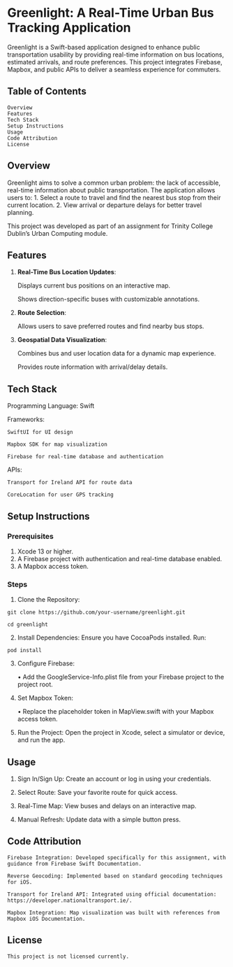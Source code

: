 # Greenlight: A Real-Time Urban Bus Tracking Application

Greenlight is a Swift-based application designed to enhance public transportation usability by providing real-time information on bus locations, estimated arrivals, and route preferences. This project integrates Firebase, Mapbox, and public APIs to deliver a seamless experience for commuters.

## Table of Contents
```
Overview
Features
Tech Stack
Setup Instructions
Usage
Code Attribution
License
```
## Overview

Greenlight aims to solve a common urban problem: the lack of accessible, real-time information about public transportation. The application allows users to:
	1.	Select a route to travel and find the nearest bus stop from their current location.
	2.	View arrival or departure delays for better travel planning.

This project was developed as part of an assignment for Trinity College Dublin’s Urban Computing module.

## Features

1. **Real-Time Bus Location Updates**:

     Displays current bus positions on an interactive map.
   
     Shows direction-specific buses with customizable annotations.

3. **Route Selection**:
   
    Allows users to save preferred routes and find nearby bus stops.

5. **Geospatial Data Visualization**:
   
    Combines bus and user location data for a dynamic map experience.
   
	  Provides route information with arrival/delay details.

## Tech Stack

Programming Language: Swift

Frameworks:
```
SwiftUI for UI design
 
Mapbox SDK for map visualization
 
Firebase for real-time database and authentication
```
APIs:
```
Transport for Ireland API for route data

CoreLocation for user GPS tracking
```

## Setup Instructions

### Prerequisites

1. Xcode 13 or higher.
2. A Firebase project with authentication and real-time database enabled.
3. A Mapbox access token.

### Steps

1.	Clone the Repository:
```
git clone https://github.com/your-username/greenlight.git

cd greenlight
```

2.	Install Dependencies: Ensure you have CocoaPods installed. Run:
```
pod install
```

3.	Configure Firebase:

	•	Add the GoogleService-Info.plist file from your Firebase project to the project root.

6.	Set Mapbox Token:
   
	•	Replace the placeholder token in MapView.swift with your Mapbox access token.

8.	Run the Project:
Open the project in Xcode, select a simulator or device, and run the app.

## Usage

1. Sign In/Sign Up: Create an account or log in using your credentials.
 
2.	Select Route: Save your favorite route for quick access.
 
3.	Real-Time Map: View buses and delays on an interactive map.
 
4.	Manual Refresh: Update data with a simple button press.

## Code Attribution
```
Firebase Integration: Developed specifically for this assignment, with guidance from Firebase Swift Documentation.
 
Reverse Geocoding: Implemented based on standard geocoding techniques for iOS.
 
Transport for Ireland API: Integrated using official documentation: https://developer.nationaltransport.ie/.
 
Mapbox Integration: Map visualization was built with references from Mapbox iOS Documentation.
```

## License
```
This project is not licensed currently.
```
